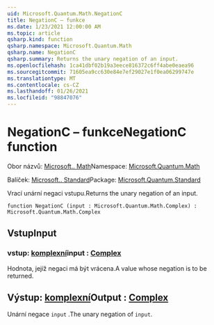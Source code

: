 ```yaml
---
uid: Microsoft.Quantum.Math.NegationC
title: NegationC – funkce
ms.date: 1/23/2021 12:00:00 AM
ms.topic: article
qsharp.kind: function
qsharp.namespace: Microsoft.Quantum.Math
qsharp.name: NegationC
qsharp.summary: Returns the unary negation of an input.
ms.openlocfilehash: 1ca41dbf02b19a3eece816372c6ff4abe0eaea96
ms.sourcegitcommit: 71605ea9cc630e84e7ef29027e1f0ea06299747e
ms.translationtype: MT
ms.contentlocale: cs-CZ
ms.lasthandoff: 01/26/2021
ms.locfileid: "98847076"
---
```

# <a name="negationc-function"></a><span data-ttu-id="05630-102">NegationC – funkce</span><span class="sxs-lookup"><span data-stu-id="05630-102">NegationC function</span></span>

<span data-ttu-id="05630-103">Obor názvů: [Microsoft.. Math](xref:Microsoft.Quantum.Math)</span><span class="sxs-lookup"><span data-stu-id="05630-103">Namespace: [Microsoft.Quantum.Math](xref:Microsoft.Quantum.Math)</span></span>

<span data-ttu-id="05630-104">Balíček: [Microsoft.. Standard](https://nuget.org/packages/Microsoft.Quantum.Standard)</span><span class="sxs-lookup"><span data-stu-id="05630-104">Package: [Microsoft.Quantum.Standard](https://nuget.org/packages/Microsoft.Quantum.Standard)</span></span>


<span data-ttu-id="05630-105">Vrací unární negaci vstupu.</span><span class="sxs-lookup"><span data-stu-id="05630-105">Returns the unary negation of an input.</span></span>

```qsharp
function NegationC (input : Microsoft.Quantum.Math.Complex) : Microsoft.Quantum.Math.Complex
```


## <a name="input"></a><span data-ttu-id="05630-106">Vstup</span><span class="sxs-lookup"><span data-stu-id="05630-106">Input</span></span>

### <a name="input--complex"></a><span data-ttu-id="05630-107">vstup: [komplexní](xref:Microsoft.Quantum.Math.Complex)</span><span class="sxs-lookup"><span data-stu-id="05630-107">input : [Complex](xref:Microsoft.Quantum.Math.Complex)</span></span>

<span data-ttu-id="05630-108">Hodnota, jejíž negaci má být vrácena.</span><span class="sxs-lookup"><span data-stu-id="05630-108">A value whose negation is to be returned.</span></span>



## <a name="output--complex"></a><span data-ttu-id="05630-109">Výstup: [komplexní](xref:Microsoft.Quantum.Math.Complex)</span><span class="sxs-lookup"><span data-stu-id="05630-109">Output : [Complex](xref:Microsoft.Quantum.Math.Complex)</span></span>

<span data-ttu-id="05630-110">Unární negace `input` .</span><span class="sxs-lookup"><span data-stu-id="05630-110">The unary negation of `input`.</span></span>